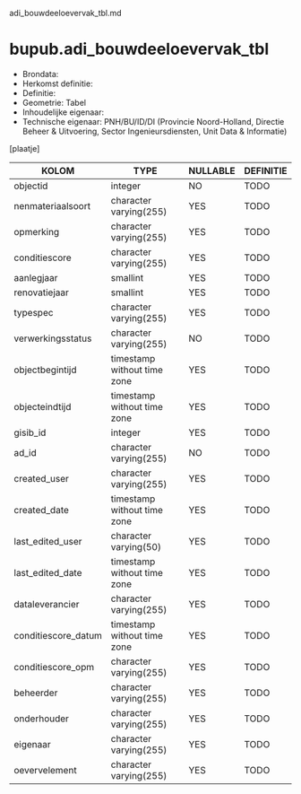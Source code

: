 adi_bouwdeeloevervak_tbl.md

# bupub.adi_bouwdeeloevervak_tbl


* Brondata: 
* Herkomst definitie: 
* Definitie: 
* Geometrie: Tabel
* Inhoudelijke eigenaar: 
* Technische eigenaar: PNH/BU/ID/DI (Provincie Noord-Holland, Directie Beheer & Uitvoering, Sector Ingenieursdiensten, Unit Data & Informatie)

[plaatje]


|KOLOM                            |TYPE                       |NULLABLE|DEFINITIE|
|------                           |----                       |-----   |-----    |
|objectid                         |integer                    |NO      |TODO|
|nenmateriaalsoort                |character varying(255)     |YES     |TODO|
|opmerking                        |character varying(255)     |YES     |TODO|
|conditiescore                    |character varying(255)     |YES     |TODO|
|aanlegjaar                       |smallint                   |YES     |TODO|
|renovatiejaar                    |smallint                   |YES     |TODO|
|typespec                         |character varying(255)     |YES     |TODO|
|verwerkingsstatus                |character varying(255)     |NO      |TODO|
|objectbegintijd                  |timestamp without time zone|YES     |TODO|
|objecteindtijd                   |timestamp without time zone|YES     |TODO|
|gisib_id                         |integer                    |YES     |TODO|
|ad_id                            |character varying(255)     |NO      |TODO|
|created_user                     |character varying(255)     |YES     |TODO|
|created_date                     |timestamp without time zone|YES     |TODO|
|last_edited_user                 |character varying(50)      |YES     |TODO|
|last_edited_date                 |timestamp without time zone|YES     |TODO|
|dataleverancier                  |character varying(255)     |YES     |TODO|
|conditiescore_datum              |timestamp without time zone|YES     |TODO|
|conditiescore_opm                |character varying(255)     |YES     |TODO|
|beheerder                        |character varying(255)     |YES     |TODO|
|onderhouder                      |character varying(255)     |YES     |TODO|
|eigenaar                         |character varying(255)     |YES     |TODO|
|oevervelement                    |character varying(255)     |YES     |TODO|
